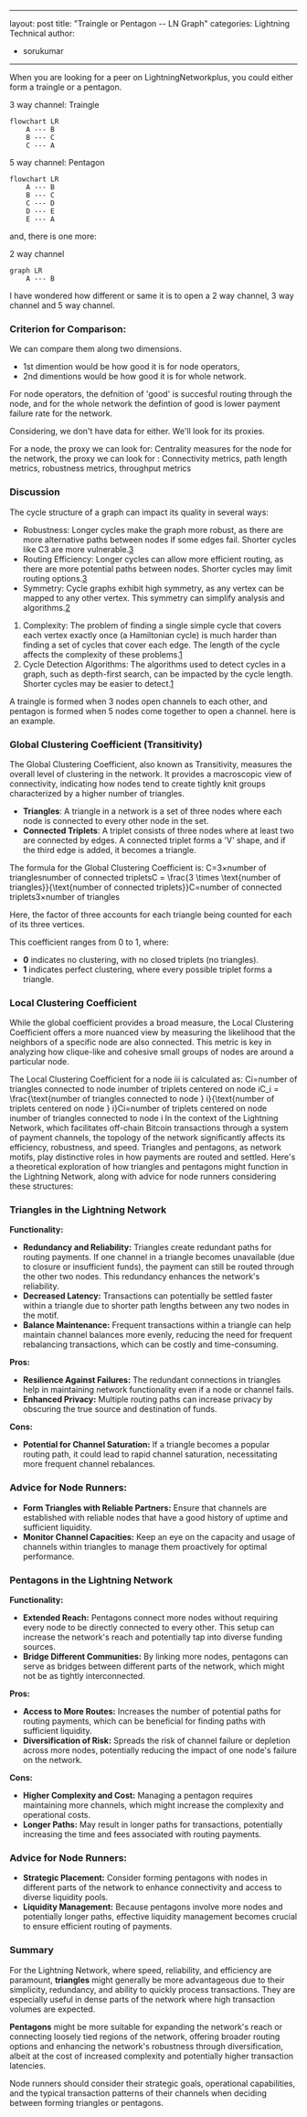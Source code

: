 
---
layout: post
title: "Traingle or Pentagon -- LN Graph"
categories: Lightning Technical
author:
- sorukumar
---

When you are looking for a peer on LightningNetworkplus, you could either form a traingle or a pentagon. 

3 way channel: Traingle
```mermaid
flowchart LR 
	A --- B 
	B --- C 
	C --- A
   ```
5 way channel: Pentagon
```mermaid
flowchart LR 
	A --- B 
	B --- C 
	C --- D
	D --- E
	E --- A
   ```

and, there is one more:

2 way channel
```mermaid
graph LR 
	A --- B 
   ```
   
I have wondered how different or same it is to open a 2 way channel, 3 way channel and 5 way channel.

### Criterion for Comparison:

We can compare them along two dimensions. 

 - 1st dimention would be how good it is for node operators,
 -  2nd dimentions would be how good it is for whole network.

For node operators, the defnition of 'good' is  succesful routing through the node, and for the whole network the defintion of good is lower payment failure rate for the network.

Considering, we don't have data for either. We'll look for its proxies.

For a node, the proxy we can look for: Centrality measures for the node
for the network, the proxy we can look for : Connectivity metrics, path length metrics, robustness metrics, throughput metrics

### Discussion


The cycle structure of a graph can impact its quality in several ways:

-   Robustness: Longer cycles make the graph more robust, as there are more alternative paths between nodes if some edges fail. Shorter cycles like C3 are more vulnerable.[3](https://math.stackexchange.com/questions/1490053/what-is-the-difference-between-a-loop-cycle-and-strongly-connected-components-i)
-   Routing Efficiency: Longer cycles can allow more efficient routing, as there are more potential paths between nodes. Shorter cycles may limit routing options.[3](https://math.stackexchange.com/questions/1490053/what-is-the-difference-between-a-loop-cycle-and-strongly-connected-components-i)
-   Symmetry: Cycle graphs exhibit high symmetry, as any vertex can be mapped to any other vertex. This symmetry can simplify analysis and algorithms.[2](https://en.wikipedia.org/wiki/Cycle_graph)
1.  Complexity: The problem of finding a single simple cycle that covers each vertex exactly once (a Hamiltonian cycle) is much harder than finding a set of cycles that cover each edge. The length of the cycle affects the complexity of these problems.[1](https://en.wikipedia.org/wiki/Cycle_%28graph_theory%29)
2.  Cycle Detection Algorithms: The algorithms used to detect cycles in a graph, such as depth-first search, can be impacted by the cycle length. Shorter cycles may be easier to detect.[1](https://en.wikipedia.org/wiki/Cycle_%28graph_theory%29)





A traingle is formed when 3 nodes open channels to each other, and pentagon is formed when 5 nodes come together to open a channel. here is an example. 



### Global Clustering Coefficient (Transitivity)

The Global Clustering Coefficient, also known as Transitivity, measures the overall level of clustering in the network. It provides a macroscopic view of connectivity, indicating how nodes tend to create tightly knit groups characterized by a higher number of triangles.

-   **Triangles**: A triangle in a network is a set of three nodes where each node is connected to every other node in the set.
-   **Connected Triplets**: A triplet consists of three nodes where at least two are connected by edges. A connected triplet forms a 'V' shape, and if the third edge is added, it becomes a triangle.

The formula for the Global Clustering Coefficient is: C=3×number of trianglesnumber of connected tripletsC = \frac{3 \times \text{number of triangles}}{\text{number of connected triplets}}C=number of connected triplets3×number of triangles​

Here, the factor of three accounts for each triangle being counted for each of its three vertices.

This coefficient ranges from 0 to 1, where:

-   **0** indicates no clustering, with no closed triplets (no triangles).
-   **1** indicates perfect clustering, where every possible triplet forms a triangle.

### Local Clustering Coefficient

While the global coefficient provides a broad measure, the Local Clustering Coefficient offers a more nuanced view by measuring the likelihood that the neighbors of a specific node are also connected. This metric is key in analyzing how clique-like and cohesive small groups of nodes are around a particular node.

The Local Clustering Coefficient for a node iii is calculated as: Ci=number of triangles connected to node inumber of triplets centered on node iC_i = \frac{\text{number of triangles connected to node } i}{\text{number of triplets centered on node } i}Ci​=number of triplets centered on node inumber of triangles connected to node i​
In the context of the Lightning Network, which facilitates off-chain Bitcoin transactions through a system of payment channels, the topology of the network significantly affects its efficiency, robustness, and speed. Triangles and pentagons, as network motifs, play distinctive roles in how payments are routed and settled. Here's a theoretical exploration of how triangles and pentagons might function in the Lightning Network, along with advice for node runners considering these structures:

### Triangles in the Lightning Network

**Functionality:**

-   **Redundancy and Reliability:** Triangles create redundant paths for routing payments. If one channel in a triangle becomes unavailable (due to closure or insufficient funds), the payment can still be routed through the other two nodes. This redundancy enhances the network's reliability.
-   **Decreased Latency:** Transactions can potentially be settled faster within a triangle due to shorter path lengths between any two nodes in the motif.
-   **Balance Maintenance:** Frequent transactions within a triangle can help maintain channel balances more evenly, reducing the need for frequent rebalancing transactions, which can be costly and time-consuming.

**Pros:**

-   **Resilience Against Failures:** The redundant connections in triangles help in maintaining network functionality even if a node or channel fails.
-   **Enhanced Privacy:** Multiple routing paths can increase privacy by obscuring the true source and destination of funds.

**Cons:**

-   **Potential for Channel Saturation:** If a triangle becomes a popular routing path, it could lead to rapid channel saturation, necessitating more frequent channel rebalances.

### Advice for Node Runners:

-   **Form Triangles with Reliable Partners:** Ensure that channels are established with reliable nodes that have a good history of uptime and sufficient liquidity.
-   **Monitor Channel Capacities:** Keep an eye on the capacity and usage of channels within triangles to manage them proactively for optimal performance.

### Pentagons in the Lightning Network

**Functionality:**

-   **Extended Reach:** Pentagons connect more nodes without requiring every node to be directly connected to every other. This setup can increase the network's reach and potentially tap into diverse funding sources.
-   **Bridge Different Communities:** By linking more nodes, pentagons can serve as bridges between different parts of the network, which might not be as tightly interconnected.

**Pros:**

-   **Access to More Routes:** Increases the number of potential paths for routing payments, which can be beneficial for finding paths with sufficient liquidity.
-   **Diversification of Risk:** Spreads the risk of channel failure or depletion across more nodes, potentially reducing the impact of one node's failure on the network.

**Cons:**

-   **Higher Complexity and Cost:** Managing a pentagon requires maintaining more channels, which might increase the complexity and operational costs.
-   **Longer Paths:** May result in longer paths for transactions, potentially increasing the time and fees associated with routing payments.

### Advice for Node Runners:

-   **Strategic Placement:** Consider forming pentagons with nodes in different parts of the network to enhance connectivity and access to diverse liquidity pools.
-   **Liquidity Management:** Because pentagons involve more nodes and potentially longer paths, effective liquidity management becomes crucial to ensure efficient routing of payments.

### Summary

For the Lightning Network, where speed, reliability, and efficiency are paramount, **triangles** might generally be more advantageous due to their simplicity, redundancy, and ability to quickly process transactions. They are especially useful in dense parts of the network where high transaction volumes are expected.

**Pentagons** might be more suitable for expanding the network's reach or connecting loosely tied regions of the network, offering broader routing options and enhancing the network's robustness through diversification, albeit at the cost of increased complexity and potentially higher transaction latencies.

Node runners should consider their strategic goals, operational capabilities, and the typical transaction patterns of their channels when deciding between forming triangles or pentagons.
<!--stackedit_data:
eyJoaXN0b3J5IjpbLTY5MTA2NDczOCwtMTM4ODYwNzkxMiw4Mz
U5MDgxODEsMjA0MzI2MzE0NywxMzI0MTc1NDAzLDE4MjI0MTcy
NTcsLTEyNTQ0MzA5NTQsLTE0MzQzNDgyMjQsLTk3NjM4MjMxNy
wtMTU3MjE5NDcyNywtMzExNDgyODA2LDczMDk5ODExNl19
-->